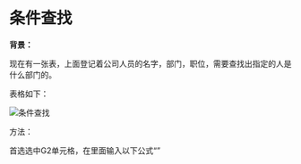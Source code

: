 # 条件查找

**背景：**

现在有一张表，上面登记着公司人员的名字，部门，职位，需要查找出指定的人是什么部门的。

表格如下：

![条件查找](/Exc/images/条件查找.png)

方法：

首选选中G2单元格，在里面输入以下公式“”
